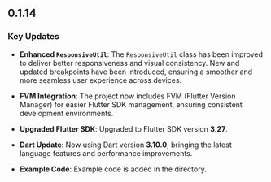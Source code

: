 ## 0.1.14

### Key Updates

- **Enhanced `ResponsiveUtil`**: The `ResponsiveUtil` class has been improved to deliver better responsiveness and visual consistency. New and updated breakpoints have been introduced, ensuring a smoother and more seamless user experience across devices.

- **FVM Integration**: The project now includes FVM (Flutter Version Manager) for easier Flutter SDK management, ensuring consistent development environments.

- **Upgraded Flutter SDK**: Upgraded to Flutter SDK version **3.27**.

- **Dart Update**: Now using Dart version **3.10.0**, bringing the latest language features and performance improvements.

- **Example Code**: Example code is added in the directory.
